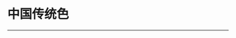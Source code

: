 <script setup>
  import ColorDisplay from './assets/ColorDisplay.vue'
</script>

# 中国传统色

---

<ColorDisplay src="data/zh-colors.json"/>
